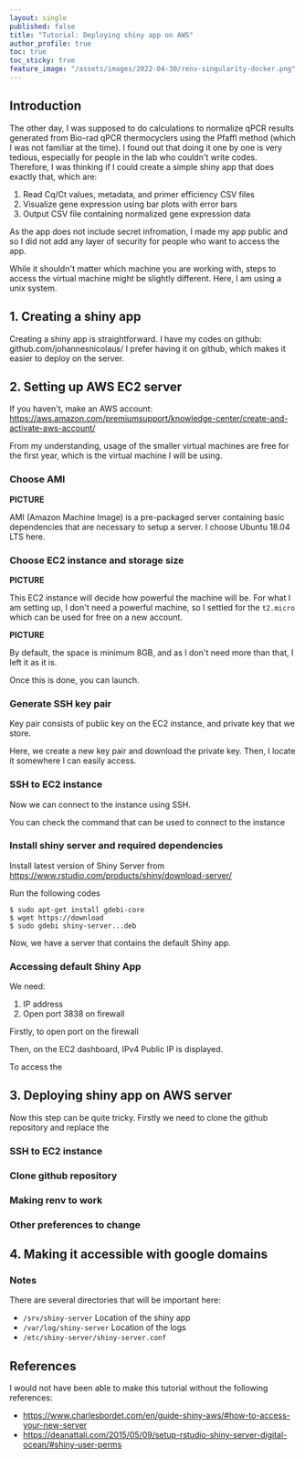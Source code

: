 ```yaml
---
layout: single
published: false
title: "Tutorial: Deploying shiny app on AWS"
author_profile: true
toc: true
toc_sticky: true
feature_image: "/assets/images/2022-04-30/renv-singularity-docker.png"
---
```


## Introduction

The other day, I was supposed to do calculations to normalize qPCR results generated from Bio-rad qPCR thermocyclers using the Pfaffl method (which I was not familiar at the time). I found out that doing it one by one is very tedious, especially for people in the lab who couldn't write codes. Therefore, I was thinking if I could create a simple shiny app that does exactly that, which are:

1. Read Cq/Ct values, metadata, and primer efficiency CSV files
2. Visualize gene expression using bar plots with error bars
3. Output CSV file containing normalized gene expression data

As the app does not include secret infromation, I made my app public and so I did not add any layer of security for people who want to access the app.

While it shouldn't matter which machine you are working with, steps to access the virtual machine might be slightly different. Here, I am using a unix system.

## 1. Creating a shiny app

Creating a shiny app is straightforward. I have my codes on github: github.com/johannesnicolaus/
I prefer having it on github, which makes it easier to deploy on the server.

## 2. Setting up AWS EC2 server

If you haven't, make an AWS account:
https://aws.amazon.com/premiumsupport/knowledge-center/create-and-activate-aws-account/

From my understanding, usage of the smaller virtual machines are free for the first year, which is the virtual machine I will be using.

### Choose AMI

**PICTURE**

AMI (Amazon Machine Image) is a pre-packaged server containing basic dependencies that are necessary to setup a server. I choose Ubuntu 18.04 LTS here.

### Choose EC2 instance and storage size

**PICTURE**

This EC2 instance will decide how powerful the machine will be. For what I am setting up, I don't need a powerful machine, so I settled for the `t2.micro` which can be used for free on a new account.

**PICTURE**

By default, the space is minimum 8GB, and as I don't need more than that, I left it as it is.

Once this is done, you can launch.

### Generate SSH key pair

Key pair consists of public key on the EC2 instance, and private key that we store. 

Here, we create a new key pair and download the private key. Then, I locate it somewhere I can easily access.

### SSH to EC2 instance

Now we can connect to the instance using SSH.

You can check the command that can be used to connect to the instance


### Install shiny server and required dependencies

Install latest version of Shiny Server from https://www.rstudio.com/products/shiny/download-server/

Run the following codes
```shell
$ sudo apt-get install gdebi-core
$ wget https://download
$ sudo gdebi shiny-server...deb
```

Now, we have a server that contains the default Shiny app.

### Accessing default Shiny App

We need:
1. IP address
2. Open port 3838 on firewall

Firstly, to open port on the firewall

Then, on the EC2 dashboard, IPv4 Public IP is displayed.

To access the 


## 3. Deploying shiny app on AWS server

Now this step can be quite tricky. Firstly we need to clone the github repository and replace the 

### SSH to EC2 instance

### Clone github repository

### Making renv to work

### Other preferences to change

## 4. Making it accessible with google domains

### Notes

There are several directories that will be important here:

- `/srv/shiny-server` Location of the shiny app
- `/var/log/shiny-server` Location of the logs
- `/etc/shiny-server/shiny-server.conf`



## References
I would not have been able to make this tutorial without the following references:
- https://www.charlesbordet.com/en/guide-shiny-aws/#how-to-access-your-new-server
- https://deanattali.com/2015/05/09/setup-rstudio-shiny-server-digital-ocean/#shiny-user-perms